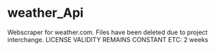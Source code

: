 # weather_Api
Webscraper for weather.com. Files have been deleted due to project interchange. LICENSE VALIDITY REMAINS CONSTANT
ETC: 2 weeks


